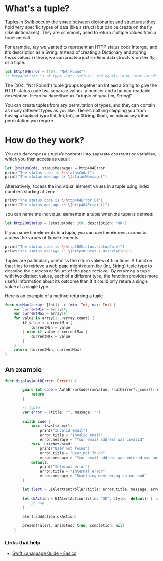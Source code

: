 # What's a tuple?

Tuples in Swift occupy the space between dictionaries and structures: they hold very specific types of data (like a struct) but can be create on the fly (like dictionaries). They are commonly used to return multiple values from a function call.

For example, say we wanted to represent an HTTP status code Interger, and it's description as a String. Instead of creating a Dictionary and storing those values in there, we can create a just-in-time data structure on the fly, or a tuple.

```swift
let http404Error = (404, "Not Found")
// http404Error is of type (Int, String), and equals (404, "Not Found")
```

The (404, "Not Found") tuple groups together an Int and a String to give the HTTP status code two separate values: a number and a human-readable description. It can be described as “a tuple of type (Int, String)”.

You can create tuples from any permutation of types, and they can contain as many different types as you like. There’s nothing stopping you from having a tuple of type (Int, Int, Int), or (String, Bool), or indeed any other permutation you require.

# How do they work?

You can decompose a tuple’s contents into separate constants or variables, which you then access as usual:

```swift
let (statusCode, statusMessage) = http404Error
print("The status code is \(statusCode)")
print("The status message is \(statusMessage)")
```

Alternatively, access the individual element values in a tuple using index numbers starting at zero:

```swift
print("The status code is \(http404Error.0)")
print("The status message is \(http404Error.1)")
```

You can name the individual elements in a tuple when the tuple is defined:

```swift
let http200Status = (statusCode: 200, description: "OK")
```

If you name the elements in a tuple, you can use the element names to access the values of those elements:

```swift
print("The status code is \(http200Status.statusCode)")
print("The status message is \(http200Status.description)")
```

Tuples are particularly useful as the return values of functions. A function that tries to retrieve a web page might return the (Int, String) tuple type to describe the success or failure of the page retrieval. By returning a tuple with two distinct values, each of a different type, the function provides more useful information about its outcome than if it could only return a single value of a single type. 

Here is an example of a method returning a tuple

```swift
func minMax(array: [Int]) -> (min: Int, max: Int) {
    var currentMin = array[0]
    var currentMax = array[0]
    for value in array[1..<array.count] {
        if value < currentMin {
            currentMin = value
        } else if value > currentMax {
            currentMax = value
        }
    }
    return (currentMin, currentMax)
}
```

## An example


```swift
func display(authError: Error?) {

        guard let code = AuthErrorCode(rawValue: (authError?._code)!) else {
            return
        }
        
        // tuple
        var error = (title: "", message: "")
        
        switch code {
            case .invalidEmail:
                print("Invalid email")
                error.title = "Invalid email"
                error.message = "Your email address was invalid"
            case .userNotFound:
                print("User not found")
                error.title = "User not found"
                error.message = "Your email address was entered was not found in the system"
            default:
                print("Internal error")
                error.title = "Internal error"
                error.message = "Something went wrong on our end"
        }
        
        let alert = UIAlertController(title: error.title, message: error.message, preferredStyle: .alert)
        
        let okAction = UIAlertAction(title: "OK", style: .default) { (action:UIAlertAction) in
            // nop
        }
        
        alert.addAction(okAction)
        
        present(alert, animated: true, completion: nil)
    }
```

### Links that help

* [Swift Lanaguage Guide - Basics](https://docs.swift.org/swift-book/LanguageGuide/TheBasics.html)

